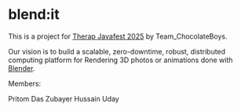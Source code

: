 # blend:it

This is a project for [Therap Javafest 2025](https://www.therapjavafest.com/) by Team_ChocolateBoys.

Our vision is to build a scalable, zero-downtime, robust, distributed computing platform for
Rendering 3D photos or animations done with [Blender](https://www.blender.org/).

Members:

Pritom Das
Zubayer Hussain Uday
